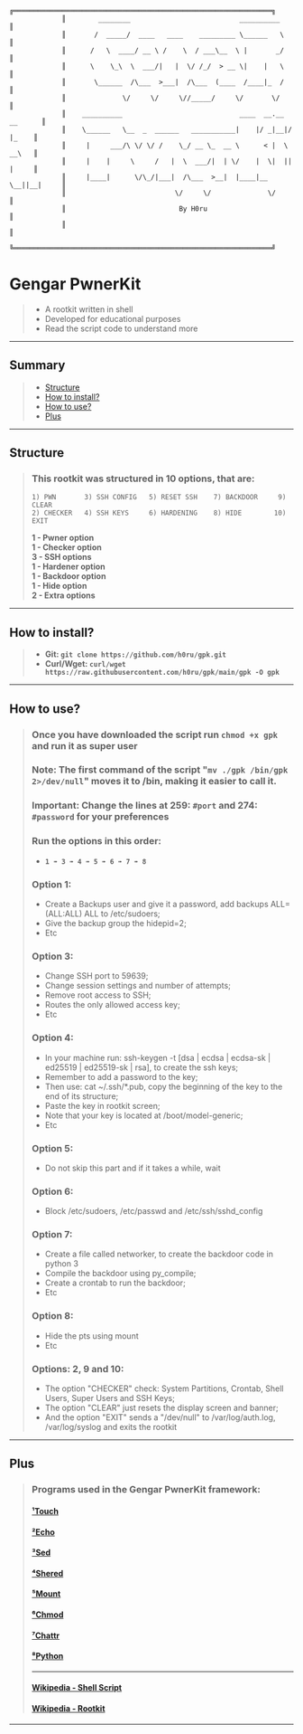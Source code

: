 ```
             ╔════════════════════════════════════════════════════════════════╗
             ║        ________                           __________           ║ 
             ║       /  _____/  ____   ____    _________ \______   \          ║ 
             ║      /   \  ____/ __ \ /    \  / ___\__  \ |       _/          ║ 
             ║      \    \_\  \  ___/|   |  \/ /_/  > __ \|    |   \          ║ 
             ║       \______  /\___  >___|  /\___  (____  /____|_  /          ║
             ║              \/     \/     \//_____/     \/       \/           ║
             ║    __________                             ____  __.__  __      ║
             ║    \______   \__  _  ______   ___________|    |/ _|__|/  |_    ║
             ║     |     ___/\ \/ \/ /    \_/ __ \_  __ \      < |  \   __\   ║
             ║     |    |     \     /   |  \  ___/|  | \/    |  \|  ||  |     ║
             ║     |____|      \/\_/|___|  /\___  >__|  |____|__ \__||__|     ║
             ║                           \/     \/              \/            ║
             ║                            By H0ru                             ║
             ║                                                                ║
             ╚════════════════════════════════════════════════════════════════╝
```
# Gengar PwnerKit
> * A rootkit written in shell
> * Developed for educational purposes
> * Read the script code to understand more
---

## Summary
> * [Structure](#structure)
> * [How to install?](#how-to-install)
> * [How to use?](#how-to-use)
> * [Plus](#plus)
---

## Structure
> ### This rootkit was structured in 10 options, that are:
> ```
> 1) PWN       3) SSH CONFIG   5) RESET SSH    7) BACKDOOR     9) CLEAR
> 2) CHECKER   4) SSH KEYS     6) HARDENING    8) HIDE        10) EXIT
> ```
> **1 - Pwner option**\
> **1 - Checker option**\
> **3 - SSH options**\
> **1 - Hardener option**\
> **1 - Backdoor option**\
> **1 - Hide option**\
> **2 - Extra options**
---

## How to install?
> - **Git: `git clone https://github.com/h0ru/gpk.git`**
> - **Curl/Wget: `curl/wget https://raw.githubusercontent.com/h0ru/gpk/main/gpk -O gpk `**
---

## How to use?
> ### Once you have downloaded the script run `chmod +x gpk` and run it as super user
> ### Note: **The first command of the script "`mv ./gpk /bin/gpk 2>/dev/null`" moves it to /bin, making it easier to call it.**
> ### Important: Change the lines at 259: `#port` and 274: `#password` for your preferences
> ### Run the options in this order:
> - **`1 ➠ 3 ➠ 4 ➠ 5 ➠ 6 ➠ 7 ➠ 8`**
> 
> ### Option 1: 
> - Create a Backups user and give it a password, add backups   ALL=(ALL:ALL) ALL to /etc/sudoers;
> - Give the backup group the hidepid=2;
> - Etc
>
> ### Option 3: 
> - Change SSH port to 59639;
> - Change session settings and number of attempts;
> - Remove root access to SSH; 
> - Routes the only allowed access key;
> - Etc
>
> ### Option 4:
> - In your machine run: ssh-keygen -t [dsa | ecdsa | ecdsa-sk | ed25519 | ed25519-sk | rsa], to create the ssh keys;
> - Remember to add a password to the key;
> - Then use: cat ~/.ssh/*.pub, copy the beginning of the key to the end of its structure;
> - Paste the key in rootkit screen;
> - Note that your key is located at /boot/model-generic;
> - Etc
>
> ### Option 5:
> - Do not skip this part and if it takes a while, wait
>
> ### Option 6:
> - Block /etc/sudoers, /etc/passwd and /etc/ssh/sshd_config
>
> ### Option 7:
> - Create a file called networker, to create the backdoor code in python 3
> - Compile the backdoor using py_compile;
> - Create a crontab to run the backdoor;
> - Etc
>
> ### Option 8:
> - Hide the pts using mount
> - Etc
>
> ### Options: 2, 9 and 10:
> - The option "CHECKER" check: System Partitions, Crontab, Shell Users, Super Users and SSH Keys;
> - The option "CLEAR" just resets the display screen and banner;
> - And the option "EXIT" sends a "/dev/null" to /var/log/auth.log, /var/log/syslog and exits the rootkit
---

## Plus
> ### Programs used in the Gengar PwnerKit framework:
> #### [¹Touch](https://linux.die.net/man/1/touch)
> #### [²Echo](https://linux.die.net/man/1/echo)
> #### [³Sed](https://linux.die.net/man/1/sed)
> #### [⁴Shered](https://linux.die.net/man/1/shred)
> #### [⁵Mount](https://linux.die.net/man/8/mount)
> #### [⁶Chmod](https://linux.die.net/man/1/chmod)
> #### [⁷Chattr](https://linux.die.net/man/1/chattr)
> #### [⁸Python](https://linux.die.net/man/1/python)
> ---
> #### [Wikipedia - Shell Script](https://en.wikipedia.org/wiki/Shell_script)
> #### [Wikipedia - Rootkit](https://en.wikipedia.org/wiki/Rootkit)
---
